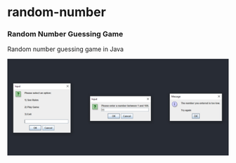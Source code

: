 # random-number
### Random Number Guessing Game
Random number guessing game in Java

![random](/pic.jpg)
